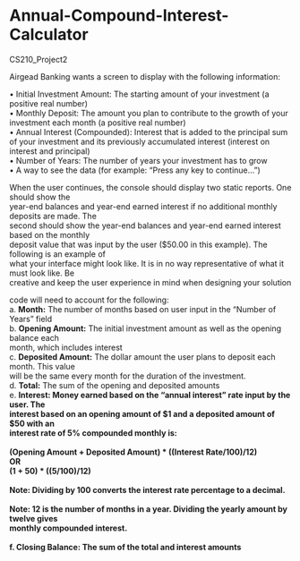 # Annual-Compound-Interest-Calculator
CS210_Project2

Airgead Banking wants a screen to display with the following information:

• Initial Investment Amount: The starting amount of your investment (a positive real number) <br>
• Monthly Deposit: The amount you plan to contribute to the growth of your investment each month (a positive real number)<br>
• Annual Interest (Compounded): Interest that is added to the principal sum of your investment and its previously accumulated interest (interest on interest and principal)<br>
• Number of Years: The number of years your investment has to grow <br>
• A way to see the data (for example: “Press any key to continue…”)<br>


When the user continues, the console should display two static reports. One should show the <br>
year-end balances and year-end earned interest if no additional monthly deposits are made. The <br>
second should show the year-end balances and year-end earned interest based on the monthly <br>
deposit value that was input by the user ($50.00 in this example). The following is an example of <br>
what your interface might look like. It is in no way representative of what it must look like. Be <br>
creative and keep the user experience in mind when designing your solution<br>


code will need to account for the following:<br>
a. <b>Month:</b> The number of months based on user input in the “Number of Years” field<br>
b. <b>Opening Amount:</b> The initial investment amount as well as the opening balance each <br>
month, which includes interest<br>
c. <b>Deposited Amount:</b> The dollar amount the user plans to deposit each month. This value <br>
will be the same every month for the duration of the investment. <br>
d. <b>Total:</b> The sum of the opening and deposited amounts<br>
e. <b>Interest:<b> Money earned based on the “annual interest” rate input by the user. The <br>
interest based on an opening amount of $1 and a deposited amount of $50 with an<br> 
interest rate of 5% compounded monthly is:<br>
<br>
(Opening Amount + Deposited Amount) * ((Interest Rate/100)/12) <br>OR <br>(1 + 50) * ((5/100)/12) <br>
<br>
  <b>Note:</b> Dividing by 100 converts the interest rate percentage to a decimal.<br>
<br>
  <b>Note:</b> 12 is the number of months in a year. Dividing the yearly amount by twelve gives <br>
monthly compounded interest.<br>
<br>
f. <b>Closing Balance:<b> The sum of the total and interest amounts<br>
